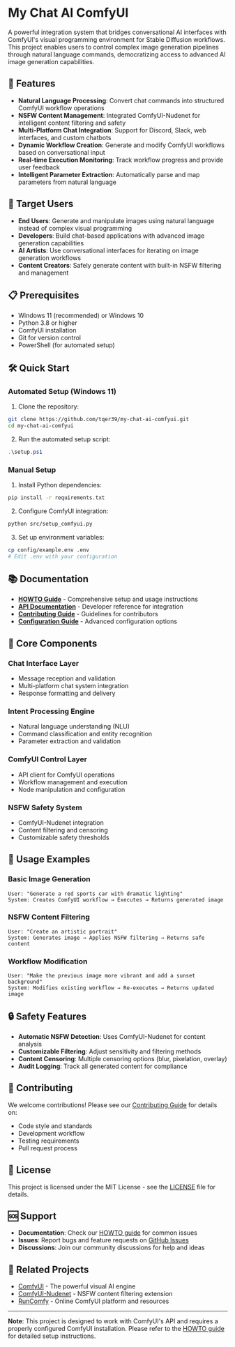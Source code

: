 # My Chat AI ComfyUI

A powerful integration system that bridges conversational AI interfaces with ComfyUI's visual programming environment for Stable Diffusion workflows. This project enables users to control complex image generation pipelines through natural language commands, democratizing access to advanced AI image generation capabilities.

## 🚀 Features

- **Natural Language Processing**: Convert chat commands into structured ComfyUI workflow operations
- **NSFW Content Management**: Integrated ComfyUI-Nudenet for intelligent content filtering and safety
- **Multi-Platform Chat Integration**: Support for Discord, Slack, web interfaces, and custom chatbots
- **Dynamic Workflow Creation**: Generate and modify ComfyUI workflows based on conversational input
- **Real-time Execution Monitoring**: Track workflow progress and provide user feedback
- **Intelligent Parameter Extraction**: Automatically parse and map parameters from natural language

## 🎯 Target Users

- **End Users**: Generate and manipulate images using natural language instead of complex visual programming
- **Developers**: Build chat-based applications with advanced image generation capabilities
- **AI Artists**: Use conversational interfaces for iterating on image generation workflows
- **Content Creators**: Safely generate content with built-in NSFW filtering and management

## 📋 Prerequisites

- Windows 11 (recommended) or Windows 10
- Python 3.8 or higher
- ComfyUI installation
- Git for version control
- PowerShell (for automated setup)

## 🛠️ Quick Start

### Automated Setup (Windows 11)

1. Clone the repository:
```bash
git clone https://github.com/tqer39/my-chat-ai-comfyui.git
cd my-chat-ai-comfyui
```

2. Run the automated setup script:
```powershell
.\setup.ps1
```

### Manual Setup

1. Install Python dependencies:
```bash
pip install -r requirements.txt
```

2. Configure ComfyUI integration:
```bash
python src/setup_comfyui.py
```

3. Set up environment variables:
```bash
cp config/example.env .env
# Edit .env with your configuration
```

## 📚 Documentation

- [**HOWTO Guide**](docs/HOWTO.md) - Comprehensive setup and usage instructions
- [**API Documentation**](docs/API.md) - Developer reference for integration
- [**Contributing Guide**](docs/CONTRIBUTING.md) - Guidelines for contributors
- [**Configuration Guide**](docs/CONFIGURATION.md) - Advanced configuration options

## 🔧 Core Components

### Chat Interface Layer
- Message reception and validation
- Multi-platform chat system integration
- Response formatting and delivery

### Intent Processing Engine
- Natural language understanding (NLU)
- Command classification and entity recognition
- Parameter extraction and validation

### ComfyUI Control Layer
- API client for ComfyUI operations
- Workflow management and execution
- Node manipulation and configuration

### NSFW Safety System
- ComfyUI-Nudenet integration
- Content filtering and censoring
- Customizable safety thresholds

## 🚦 Usage Examples

### Basic Image Generation
```
User: "Generate a red sports car with dramatic lighting"
System: Creates ComfyUI workflow → Executes → Returns generated image
```

### NSFW Content Filtering
```
User: "Create an artistic portrait"
System: Generates image → Applies NSFW filtering → Returns safe content
```

### Workflow Modification
```
User: "Make the previous image more vibrant and add a sunset background"
System: Modifies existing workflow → Re-executes → Returns updated image
```

## 🔒 Safety Features

- **Automatic NSFW Detection**: Uses ComfyUI-Nudenet for content analysis
- **Customizable Filtering**: Adjust sensitivity and filtering methods
- **Content Censoring**: Multiple censoring options (blur, pixelation, overlay)
- **Audit Logging**: Track all generated content for compliance

## 🤝 Contributing

We welcome contributions! Please see our [Contributing Guide](docs/CONTRIBUTING.md) for details on:
- Code style and standards
- Development workflow
- Testing requirements
- Pull request process

## 📄 License

This project is licensed under the MIT License - see the [LICENSE](LICENSE) file for details.

## 🆘 Support

- **Documentation**: Check our [HOWTO guide](docs/HOWTO.md) for common issues
- **Issues**: Report bugs and feature requests on [GitHub Issues](https://github.com/tqer39/my-chat-ai-comfyui/issues)
- **Discussions**: Join our community discussions for help and ideas

## 🔗 Related Projects

- [ComfyUI](https://github.com/comfyanonymous/ComfyUI) - The powerful visual AI engine
- [ComfyUI-Nudenet](https://github.com/phuvinh010701/ComfyUI-Nudenet) - NSFW content filtering extension
- [RunComfy](https://www.runcomfy.com/) - Online ComfyUI platform and resources

---

**Note**: This project is designed to work with ComfyUI's API and requires a properly configured ComfyUI installation. Please refer to the [HOWTO guide](docs/HOWTO.md) for detailed setup instructions.
